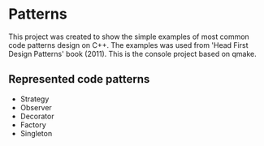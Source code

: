 # Patterns

This project was created to show the simple examples of most common code patterns design on C++. The examples was used from 'Head First Design Patterns' book (2011). This is the console project based on qmake.

## Represented code patterns

* Strategy
* Observer
* Decorator
* Factory
* Singleton
